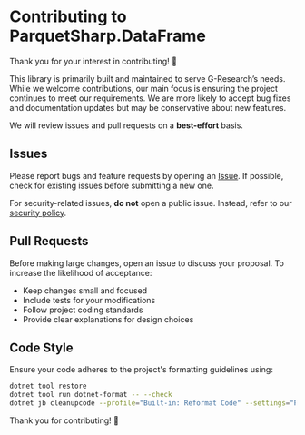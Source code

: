 # Contributing to ParquetSharp.DataFrame

Thank you for your interest in contributing! 🎉

This library is primarily built and maintained to serve G-Research’s needs. While we welcome contributions, our main focus is ensuring the project continues to meet our requirements. We are more likely to accept bug fixes and documentation updates but may be conservative about new features.

We will review issues and pull requests on a **best-effort** basis.

## Issues

Please report bugs and feature requests by opening an [Issue](https://github.com/G-Research/ParquetSharp.DataFrame/issues). If possible, check for existing issues before submitting a new one.

For security-related issues, **do not** open a public issue. Instead, refer to our [security policy](https://github.com/G-Research/ParquetSharp.DataFrame/blob/main/SECURITY.md).

## Pull Requests

Before making large changes, open an issue to discuss your proposal. To increase the likelihood of acceptance:
- Keep changes small and focused
- Include tests for your modifications
- Follow project coding standards
- Provide clear explanations for design choices

## Code Style

Ensure your code adheres to the project's formatting guidelines using:
```sh
dotnet tool restore
dotnet tool run dotnet-format -- --check
dotnet jb cleanupcode --profile="Built-in: Reformat Code" --settings="ParquetSharp.DataFrame.DotSettings" --verbosity=WARN "ParquetSharp.DataFrame" "ParquetSharp.DataFrame.Test"
```

Thank you for contributing! 🚀

